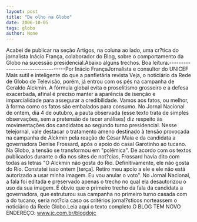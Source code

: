 ```yaml
---
layout: post
title: "De olho na Globo"
date: 2006-10-05
tags: globo
author: None
---
```

Acabei de publicar na seção Artigos, na coluna ao lado, uma cr?tica do jornalista Inácio França, colaborador do Blog, sobre o comportamento da Globo na sucessão presidencial.Abaixo alguns trechos. Boa leitura.----------------------------------Por Inácio FrançaJornalista e consultor do UNICEF
Mais sutil e inteligente do que a panfletária revista Veja, o noticiário da Rede de Globo de Televisão, porém, já entrou com os pés na campanha de Geraldo Alckmin. A fórmula global evita o proselitismo grosseiro e a defesa exacerbada, afinal é preciso manter a aparência de isenção e imparcialidade para assegurar a credibilidade.&nbsp;Vamos aos fatos, ou melhor, à forma como os fatos são embalados para consumo. No Jornal Nacional de ontem, dia 4 de outubro, a pauta observada (esse texto trata de simples observações, sem a pretensão de tecer análises) diz respeito às movimentações dos candidatos ao segundo turno presidencial.&nbsp;Nesse telejornal, vale destacar o tratamento ameno destinado à tensão provocada na campanha de Alckmin pela reação de César Maia e da candidata a governadora Denise Frossard, após o apoio do casal Garotinho ao tucano. Na Globo, a tensão se transformou em \"polêmica\".&nbsp;De acordo com os textos publicados durante o dia nos sites de not?cias, Frossard havia dito com todas as letras \"O Alckmin não gosta do Rio. Definitivamente, ele não gosta do Rio. Constatei isso ontem [terça]. Retiro meu apoio a ele e ele não está autorizado a usar minha imagem. Eu vou anular o voto\". No Jornal Nacional, a fala foi editada e preservado apenas o trecho no qual ela desautorizou o uso da sua imagem. É óbvio que o primeiro trecho da fala da candidata a governadora, que estruturou sua campanha no primeiro turno casada com a do tucano, seria not?cia caso os critérios jornal?sticos norteassem o noticiário da Rede Globo.Leia aqui o texto completo.O BLOG TEM NOVO ENDEREÇO: www.jc.com.br/blogdojc 